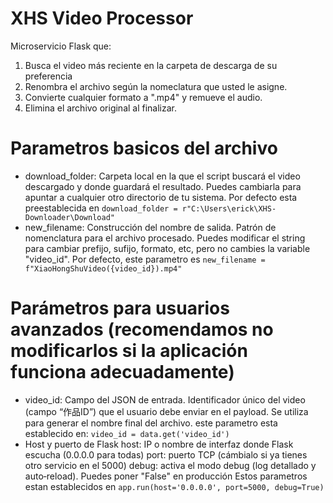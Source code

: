 # XHS Video Processor
Microservicio Flask que:

1. Busca el video más reciente en la carpeta de descarga de su preferencia
2. Renombra el archivo según la nomeclatura que usted le asigne.
3. Convierte cualquier formato a ".mp4" y remueve el audio.
4. Elimina el archivo original al finalizar.

# Parametros basicos del archivo
- download_folder: Carpeta local en la que el script buscará el video descargado y donde guardará el resultado. Puedes cambiarla para apuntar a cualquier otro directorio de tu sistema. Por defecto esta preestablecida en
` download_folder = r"C:\Users\erick\XHS-Downloader\Download" `
- new_filename: Construcción del nombre de salida. Patrón de nomenclatura para el archivo procesado. Puedes modificar el string para cambiar prefijo, sufijo, formato, etc, pero no cambies la variable "video_id". Por defecto, este parametro es
` new_filename = f"XiaoHongShuVideo({video_id}).mp4" `

# Parámetros para usuarios avanzados (recomendamos no modificarlos si la aplicación funciona adecuadamente)
- video_id: Campo del JSON de entrada. Identificador único del video (campo “作品ID”) que el usuario debe enviar en el payload. Se utiliza para generar el nombre final del archivo. este parametro esta establecido en:
`video_id = data.get('video_id')`
- Host y puerto de Flask
host: IP o nombre de interfaz donde Flask escucha (0.0.0.0 para todas)
port: puerto TCP (cámbialo si ya tienes otro servicio en el 5000)
debug: activa el modo debug (log detallado y auto‑reload). Puedes poner "False" en producción
Estos parametros estan establecidos en
`app.run(host='0.0.0.0', port=5000, debug=True)`